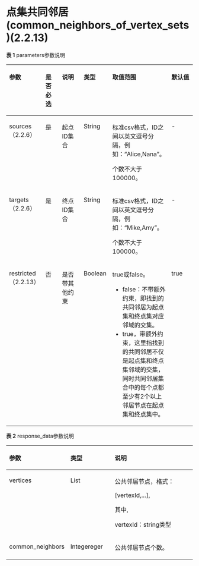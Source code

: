 # 点集共同邻居\(common\_neighbors\_of\_vertex\_sets\)\(2.2.13\)<a name="ges_03_0207"></a>

**表 1**  parameters参数说明

<a name="table87375572113"></a>
<table><thead align="left"><tr id="row573718577112"><th class="cellrowborder" valign="top" width="16.666666666666664%" id="mcps1.2.7.1.1"><p id="p43910435419"><a name="p43910435419"></a><a name="p43910435419"></a>参数</p>
</th>
<th class="cellrowborder" valign="top" width="10.357928414317136%" id="mcps1.2.7.1.2"><p id="p14398430419"><a name="p14398430419"></a><a name="p14398430419"></a>是否必选</p>
</th>
<th class="cellrowborder" valign="top" width="14.777044591081784%" id="mcps1.2.7.1.3"><p id="p539114319411"><a name="p539114319411"></a><a name="p539114319411"></a>说明</p>
</th>
<th class="cellrowborder" valign="top" width="11.057788442311537%" id="mcps1.2.7.1.4"><p id="p12391439418"><a name="p12391439418"></a><a name="p12391439418"></a>类型</p>
</th>
<th class="cellrowborder" valign="top" width="31.773645270945817%" id="mcps1.2.7.1.5"><p id="p1639043141"><a name="p1639043141"></a><a name="p1639043141"></a>取值范围</p>
</th>
<th class="cellrowborder" valign="top" width="15.366926614677064%" id="mcps1.2.7.1.6"><p id="p17391043548"><a name="p17391043548"></a><a name="p17391043548"></a>默认值</p>
</th>
</tr>
</thead>
<tbody><tr id="row473875714118"><td class="cellrowborder" valign="top" width="16.666666666666664%" headers="mcps1.2.7.1.1 "><p id="p6391343340"><a name="p6391343340"></a><a name="p6391343340"></a>sources（2.2.6）</p>
</td>
<td class="cellrowborder" valign="top" width="10.357928414317136%" headers="mcps1.2.7.1.2 "><p id="p153917435410"><a name="p153917435410"></a><a name="p153917435410"></a>是</p>
</td>
<td class="cellrowborder" valign="top" width="14.777044591081784%" headers="mcps1.2.7.1.3 "><p id="p739144310416"><a name="p739144310416"></a><a name="p739144310416"></a>起点ID集合</p>
</td>
<td class="cellrowborder" valign="top" width="11.057788442311537%" headers="mcps1.2.7.1.4 "><p id="p4401435418"><a name="p4401435418"></a><a name="p4401435418"></a>String</p>
</td>
<td class="cellrowborder" valign="top" width="31.773645270945817%" headers="mcps1.2.7.1.5 "><p id="p14401643943"><a name="p14401643943"></a><a name="p14401643943"></a>标准csv格式，ID之间以英文逗号分隔，例如：“Alice,Nana”。</p>
<p id="p13401643049"><a name="p13401643049"></a><a name="p13401643049"></a>个数不大于100000。</p>
</td>
<td class="cellrowborder" valign="top" width="15.366926614677064%" headers="mcps1.2.7.1.6 "><p id="p34012431944"><a name="p34012431944"></a><a name="p34012431944"></a>-</p>
</td>
</tr>
<tr id="row57387579118"><td class="cellrowborder" valign="top" width="16.666666666666664%" headers="mcps1.2.7.1.1 "><p id="p140843844"><a name="p140843844"></a><a name="p140843844"></a>targets（2.2.6）</p>
</td>
<td class="cellrowborder" valign="top" width="10.357928414317136%" headers="mcps1.2.7.1.2 "><p id="p13404432419"><a name="p13404432419"></a><a name="p13404432419"></a>是</p>
</td>
<td class="cellrowborder" valign="top" width="14.777044591081784%" headers="mcps1.2.7.1.3 "><p id="p204010430416"><a name="p204010430416"></a><a name="p204010430416"></a>终点ID集合</p>
</td>
<td class="cellrowborder" valign="top" width="11.057788442311537%" headers="mcps1.2.7.1.4 "><p id="p8401643846"><a name="p8401643846"></a><a name="p8401643846"></a>String</p>
</td>
<td class="cellrowborder" valign="top" width="31.773645270945817%" headers="mcps1.2.7.1.5 "><p id="p34010431540"><a name="p34010431540"></a><a name="p34010431540"></a>标准csv格式，ID之间以英文逗号分隔，例如：“Mike,Amy”。</p>
<p id="p16403439419"><a name="p16403439419"></a><a name="p16403439419"></a>个数不大于100000。</p>
</td>
<td class="cellrowborder" valign="top" width="15.366926614677064%" headers="mcps1.2.7.1.6 "><p id="p24014431743"><a name="p24014431743"></a><a name="p24014431743"></a>-</p>
</td>
</tr>
<tr id="row2792171111190"><td class="cellrowborder" valign="top" width="16.666666666666664%" headers="mcps1.2.7.1.1 "><p id="p552241313194"><a name="p552241313194"></a><a name="p552241313194"></a>restricted（2.2.13）</p>
</td>
<td class="cellrowborder" valign="top" width="10.357928414317136%" headers="mcps1.2.7.1.2 "><p id="p0522101311197"><a name="p0522101311197"></a><a name="p0522101311197"></a>否</p>
</td>
<td class="cellrowborder" valign="top" width="14.777044591081784%" headers="mcps1.2.7.1.3 "><p id="p452231391916"><a name="p452231391916"></a><a name="p452231391916"></a>是否带其他约束</p>
</td>
<td class="cellrowborder" valign="top" width="11.057788442311537%" headers="mcps1.2.7.1.4 "><p id="p105221013181918"><a name="p105221013181918"></a><a name="p105221013181918"></a>Boolean</p>
</td>
<td class="cellrowborder" valign="top" width="31.773645270945817%" headers="mcps1.2.7.1.5 "><p id="p1052218131199"><a name="p1052218131199"></a><a name="p1052218131199"></a>true或false。</p>
<a name="ul1552216132194"></a><a name="ul1552216132194"></a><ul id="ul1552216132194"><li>false：不带额外约束，即找到的共同邻居为起点集和终点集对应邻域的交集。</li><li>true，带额外约束，这里指找到的共同邻居不仅是起点集和终点集邻域的交集，同时共同邻居集合中的每个点都至少有2个以上邻居节点在起点集和终点集中。</li></ul>
</td>
<td class="cellrowborder" valign="top" width="15.366926614677064%" headers="mcps1.2.7.1.6 "><p id="p55238131192"><a name="p55238131192"></a><a name="p55238131192"></a>true</p>
</td>
</tr>
</tbody>
</table>

**表 2**  response\_data参数说明

<a name="table1197558191314"></a>
<table><thead align="left"><tr id="row29761841313"><th class="cellrowborder" valign="top" width="22.472247224722473%" id="mcps1.2.4.1.1"><p id="p68309106137"><a name="p68309106137"></a><a name="p68309106137"></a>参数</p>
</th>
<th class="cellrowborder" valign="top" width="25.152515251525152%" id="mcps1.2.4.1.2"><p id="p138301810171318"><a name="p138301810171318"></a><a name="p138301810171318"></a>类型</p>
</th>
<th class="cellrowborder" valign="top" width="52.37523752375238%" id="mcps1.2.4.1.3"><p id="p10830121081315"><a name="p10830121081315"></a><a name="p10830121081315"></a>说明</p>
</th>
</tr>
</thead>
<tbody><tr id="row119768810132"><td class="cellrowborder" valign="top" width="22.472247224722473%" headers="mcps1.2.4.1.1 "><p id="p6830410141317"><a name="p6830410141317"></a><a name="p6830410141317"></a>vertices</p>
</td>
<td class="cellrowborder" valign="top" width="25.152515251525152%" headers="mcps1.2.4.1.2 "><p id="p15831710101312"><a name="p15831710101312"></a><a name="p15831710101312"></a>List</p>
</td>
<td class="cellrowborder" valign="top" width="52.37523752375238%" headers="mcps1.2.4.1.3 "><p id="p1583121015131"><a name="p1583121015131"></a><a name="p1583121015131"></a>公共邻居节点，格式：</p>
<p id="p15831710111310"><a name="p15831710111310"></a><a name="p15831710111310"></a>[vertexId,...],</p>
<p id="p883113109135"><a name="p883113109135"></a><a name="p883113109135"></a>其中,</p>
<p id="p1831111016131"><a name="p1831111016131"></a><a name="p1831111016131"></a>vertexId：string类型</p>
</td>
</tr>
<tr id="row179766810130"><td class="cellrowborder" valign="top" width="22.472247224722473%" headers="mcps1.2.4.1.1 "><p id="p88315100131"><a name="p88315100131"></a><a name="p88315100131"></a>common_neighbors</p>
</td>
<td class="cellrowborder" valign="top" width="25.152515251525152%" headers="mcps1.2.4.1.2 "><p id="p1183181091314"><a name="p1183181091314"></a><a name="p1183181091314"></a>Integereger</p>
</td>
<td class="cellrowborder" valign="top" width="52.37523752375238%" headers="mcps1.2.4.1.3 "><p id="p12831171019139"><a name="p12831171019139"></a><a name="p12831171019139"></a>公共邻居节点个数。</p>
</td>
</tr>
</tbody>
</table>

